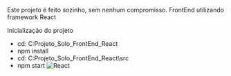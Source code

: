 Este projeto é feito sozinho, sem nenhum compromisso. FrontEnd utilizando framework React

Inicialização do projeto

- cd: C:Projeto_Solo_FrontEnd_React
- npm install
- cd: C:Projeto_Solo_FrontEnd_React\src
- npm start
![React](https://github.com/ikedayuji/Projeto_Solo_FrontEnd_React/assets/93358246/e7c4b32e-ab5a-4d22-9ae1-bbd8ab3a051c)

